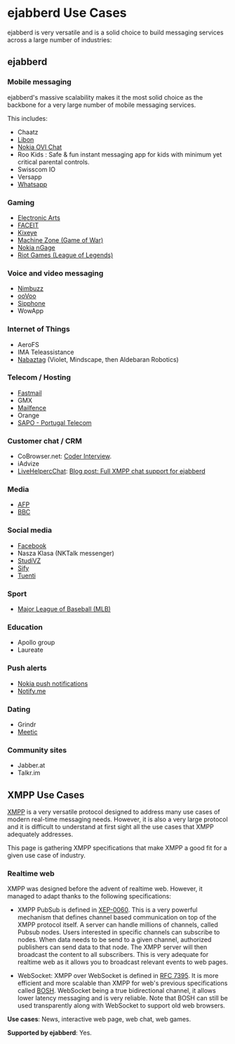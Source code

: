 # ejabberd Use Cases

ejabberd is very versatile and is a solid choice to build messaging
services across a large number of industries:

## ejabberd

### Mobile messaging

ejabberd's massive scalability makes it the most solid choice as the
backbone for a very large number of mobile messaging services.

This includes:

* Chaatz
* [Libon](https://www.process-one.net/en/customers/case/libon/)
* [Nokia OVI Chat](https://en.wikipedia.org/wiki/Ovi_(Nokia))
* Roo Kids : Safe & fun instant messaging app for kids with minimum yet critical parental controls.
* Swisscom IO
* Versapp
* [Whatsapp](http://highscalability.com/blog/2014/2/26/the-whatsapp-architecture-facebook-bought-for-19-billion.html)

### Gaming

* [Electronic Arts](https://www.ea.com/)
* [FACEIT](https://www.faceit.com/)
* [Kixeye](https://www.kixeye.com/)
* [Machine Zone (Game of War)](https://www.machinezone.com)
* [Nokia nGage](https://en.wikipedia.org/wiki/N-Gage_(service))
* [Riot Games (League of Legends)](http://highscalability.com/blog/2014/10/13/how-league-of-legends-scaled-chat-to-70-million-players-it-t.html)

### Voice and video messaging

* [Nimbuzz](https://en.wikipedia.org/wiki/Nimbuzz)
* [ooVoo](https://www.oovoo.com/)
* [Sipphone](https://www.process-one.net/resources/case_studies/ProcessOne_SIP_Phone_Case_Study_v3.pdf)
* WowApp

### Internet of Things

* AeroFS
* IMA Teleassistance
* [Nabaztag](https://en.wikipedia.org/wiki/Nabaztag) (Violet, Mindscape, then Aldebaran Robotics)

### Telecom / Hosting

* [Fastmail](https://blog.fastmail.com/2011/08/24/new-xmppjabber-server/)
* GMX
* [Mailfence](https://blog.mailfence.com/mailfence-groups/)
* Orange
* [SAPO - Portugal Telecom](https://www.process-one.net/resources/case_studies/ProcessOne_SAPO_Case_Study_v7.pdf)

### Customer chat / CRM

* CoBrowser.net: [Coder Interview](https://www.process-one.net/blog/code-as-craft-interview-cobrowser-net/).
* iAdvize
* [LiveHelpercChat](https://livehelperchat.com): [Blog post: Full XMPP chat support for ejabberd](https://livehelperchat.com/full-xmpp-chat-support-for-ejabberd-423a.html)

### Media

* [AFP](https://www.afp.com/en/)
* [BBC](https://www.process-one.net/resources/case_studies/ProcessOne_BBC_Case_Study_v2.pdf)

### Social media

* [Facebook](https://www.quora.com/Why-was-Erlang-chosen-for-use-in-Facebook-chat)
* Nasza Klasa (NKTalk messenger)
* [StudiVZ](https://en.wikipedia.org/wiki/StudiVZ)
* [Sify](http://highscalability.com/blog/2010/5/10/sifycom-architecture-a-portal-at-3900-requests-per-second.html)
* [Tuenti](https://en.wikipedia.org/wiki/Tuenti)

### Sport

* [Major League of Baseball (MLB)](https://www.process-one.net/resources/case_studies/ProcessOne_ML_Baseball_Case_Study_v5.pdf)

### Education

* Apollo group
* Laureate

### Push alerts

* [Nokia push notifications](https://www.process-one.net/blog/sea_beyond_2011_talk_7_jukka_alakontiola_on_nokia_push_notifications/)
* [Notify.me](http://highscalability.com/blog/2008/10/27/notifyme-architecture-synchronicity-kills.html)

### Dating

* Grindr
* [Meetic](https://www.meetic.com/)

### Community sites

* Jabber.at
* Talkr.im

## XMPP Use Cases

[XMPP](https://xmpp.org) is a very versatile protocol designed to
address many use cases of modern real-time messaging needs. However, it
is also a very large protocol and it is difficult to understand at
first sight all the use cases that XMPP adequately addresses.

This page is gathering XMPP specifications that make XMPP a good fit
for a given use case of industry.

### Realtime web

XMPP was designed before the advent of realtime web. However, it
managed to adapt thanks to the following specifications:

* XMPP PubSub is defined in
  [XEP-0060](https://xmpp.org/extensions/xep-0060.html). This is a
  very powerful mechanism that defines channel based communication on
  top of the XMPP protocol itself. A server can handle millions of
  channels, called Pubsub nodes. Users interested in specific channels
  can subscribe to nodes. When data needs to be send to a given
  channel, authorized publishers can send data to that node. The XMPP
  server will then broadcast the content to all subscribers. This is
  very adequate for realtime web as it allows you to broadcast
  relevant events to web pages.

* WebSocket: XMPP over WebSocket is defined in
  [RFC 7395](https://tools.ietf.org/html/rfc7395). It is more
  efficient and more scalable than XMPP for web's previous
  specifications called
  [BOSH](https://xmpp.org/extensions/xep-0124.html). WebSocket being a
  true bidirectional channel, it allows lower latency messaging and is
  very reliable. Note that BOSH can still be used transparently along
  with WebSocket to support old web browsers.

**Use cases**: News, interactive web page, web chat, web games.

**Supported by ejabberd**: Yes.
